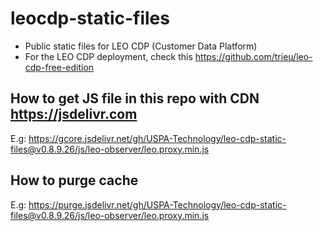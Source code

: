 # leocdp-static-files

* Public static files for LEO CDP (Customer Data Platform)
* For the LEO CDP deployment, check this https://github.com/trieu/leo-cdp-free-edition

## How to get JS file in this repo with CDN https://jsdelivr.com

E.g: https://gcore.jsdelivr.net/gh/USPA-Technology/leo-cdp-static-files@v0.8.9.26/js/leo-observer/leo.proxy.min.js

## How to purge cache

E.g: https://purge.jsdelivr.net/gh/USPA-Technology/leo-cdp-static-files@v0.8.9.26/js/leo-observer/leo.proxy.min.js
